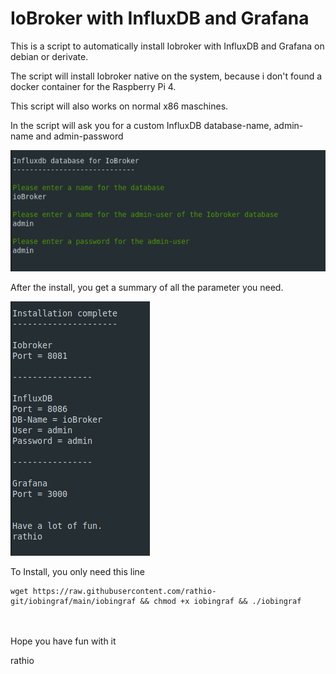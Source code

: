 # IoBroker with InfluxDB and Grafana

This is a script to automatically install Iobroker with InfluxDB and Grafana on debian or derivate.

The script will install Iobroker native on the system, because i 
don't found a docker container for the Raspberry Pi 4.

This script will also works on normal x86 maschines.

In the script will ask you for a custom InfluxDB database-name, admin-name and admin-password

![](./pictures/custom.png)


After the install, you get a summary of all the parameter you need.

![](./pictures/summary.png)






To Install, you only need this line 
```
wget https://raw.githubusercontent.com/rathio-git/iobingraf/main/iobingraf && chmod +x iobingraf && ./iobingraf
```
\
\
Hope you have fun with it

rathio
